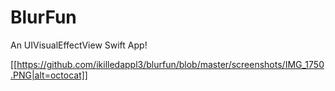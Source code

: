 # BlurFun
An UIVisualEffectView Swift App!

[[https://github.com/ikilledappl3/blurfun/blob/master/screenshots/IMG_1750.PNG|alt=octocat]]
